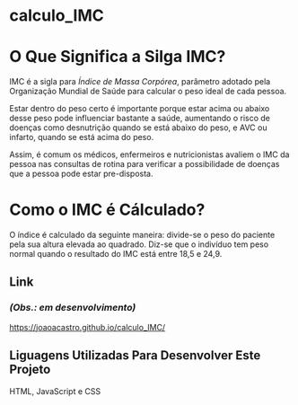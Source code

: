 # calculo_IMC
# O Que Significa a Silga IMC?
IMC é a sigla para <em>Índice de Massa Corpórea</em>, parâmetro adotado pela Organização Mundial de Saúde para calcular o peso ideal de cada pessoa.

Estar dentro do peso certo é importante porque estar acima ou abaixo desse peso pode influenciar bastante a saúde, aumentando o risco de doenças como desnutrição quando se está abaixo do peso, e AVC ou infarto, quando se está acima do peso.

Assim, é comum os médicos, enfermeiros e nutricionistas avaliem o IMC da pessoa nas consultas de rotina para verificar a possibilidade de doenças que a pessoa pode estar pre-disposta.

# Como o IMC é Cálculado?
O índice é calculado da seguinte maneira: divide-se o peso do paciente pela sua altura elevada ao quadrado. Diz-se que o indivíduo tem peso normal quando o resultado do IMC está entre 18,5 e 24,9.

## Link
### *(Obs.: em desenvolvimento)*
https://joaoacastro.github.io/calculo_IMC/

## Liguagens Utilizadas Para Desenvolver Este Projeto
HTML, JavaScript e CSS
